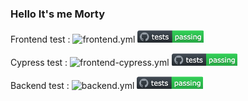 ### Hello It's me Morty

Frontend test : ![frontend.yml](https://github.com/FLudovic/RickAndMorty_testing/actions/workflows/frontend.yml/badge.svg?branch=master&event=push) <img src="./Back/assets/pictures/badges.png" alt="frontend.yml" height="20"/>

Cypress test : ![frontend-cypress.yml](https://github.com/FLudovic/RickAndMorty_testing/actions/workflows/frontend-cypress.yml/badge.svg?branch=master&event=push) <img src="./Back/assets/pictures/badges.png" alt="frontend-cypress.yml" height="20"/>

Backend test : ![backend.yml](https://github.com/FLudovic/RickAndMorty_testing/actions/workflows/backend.yml/badge.svg?branch=master&event=push) <img src="./Back/assets/pictures/badges.png" alt="backend.yml" height="20"/>